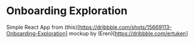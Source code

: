 # Onboarding Exploration

Simple React App from (this)[https://dribbble.com/shots/15669113-Onboarding-Exploration] mockup by (Eren)[https://dribbble.com/ertuken]
